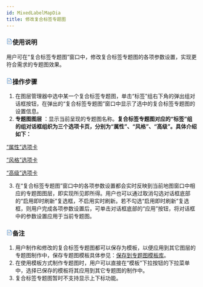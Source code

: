 ```yaml
---
id: MixedLabelMapDia
title: 修改复合标签专题图
---
```

### ![](../../img/read.gif)使用说明

用户可在“复合标签专题图”窗口中，修改复合标签专题图的各项参数设置，实现更符合需求的专题图效果。

### ![](../../img/read.gif)操作步骤

1. 在图层管理器中选中某一个复合标签专题图，单击“标签”组右下角的弹出组对话框按钮，在弹出的“复合标签专题图”窗口中显示了选中的复合标签专题图的设置信息。
2. **专题图图层** ：显示当前呈现的专题图名称。**复合标签专题图对应的“标签”组的组对话框组织为三个选项卡页，分别为“属性”、“风格”、“高级”。具体介绍如下：**

<!-- **基于面图层制作复合标签专题图时，“复合标签专题图”窗口中显示的内容如下图所示。** -->

<!-- ![](img/MixedGroupDia1.png)| ![](img/MixedGroupDia2.png)|![](img/MixedGroupDia3.png)   -->
<!-- ![](../../img/smalltitle.png)  -->
[“属性”选项卡](PropertiesDia.html)

<!-- ![](../../img/smalltitle.png) -->
 [“风格”选项卡](MixedStyleDia.html)

<!-- ![](../../img/smalltitle.png)  -->
[“高级”选项卡](AdvancedDia.html)

3. 在“复合标签专题图”窗口中的各项参数设置都会实时反映到当前地图窗口中相应的专题图图层，即实现所见即所得。用户也可以通过取消勾选对话框底部的“启用即时刷新”复选框，不启用实时刷新。若不勾选“启用即时刷新”复选框，则用户完成各项参数设置后，可单击对话框底部的“应用”按钮，将对话框中的参数设置应用于当前专题图。 

### ![](../../img/read.gif)备注

1. 用户制作和修改的复合标签专题图都可以保存为模板，以便应用到其它图层的专题图制作中，保存专题图模板具体参见：[保存到专题图模板库](../Methods/GURTheme2_SaveThemeTempl.html)。
2. 在使用模板方式制作专题图时，用户可以直接在“模板”下拉按钮的下拉菜单中，选择已保存的模板将其应用到其它专题图的制作中。
3. 复合标签专题图暂时不支持显示上下标功能。
